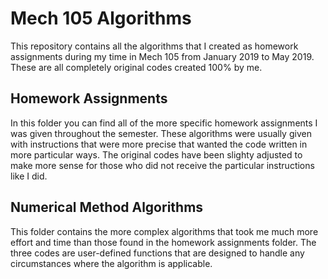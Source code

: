 # Mech 105 Algorithms
This repository contains all the algorithms that I created as homework assignments during my time in Mech 105 from January 2019 to May 2019. These are all completely original codes created 100% by me.
## Homework Assignments
In this folder you can find all of the more specific homework assignments I was given throughout the semester. These algorithms were usually given with instructions that were more precise that wanted the code written in more particular ways. The original codes have been slighty adjusted to make more sense for those who did not receive the particular instructions like I did.
## Numerical Method Algorithms
This folder contains the more complex algorithms that took me much more effort and time than those found in the homework assignments folder. The three codes are user-defined functions that are designed to handle any circumstances where the algorithm is applicable.

